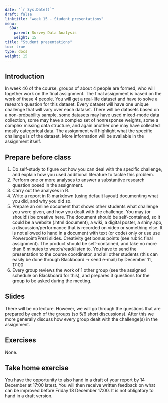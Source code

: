 ```yaml
---
date: "`r Sys.Date()`"
draft: false
linktitle: "week 15 - Student presentations"
menu:
  SDA:
    parent: Survey Data Analysis
    weight: 15
title: "Student presentations"
toc: true
type: docs
weight: 15
---
```


## Introduction

In week 46 of the course, groups of about 4 people are formed, who will together work on the final assignment. The final assignment is based on the work of these 4 people. You will get a real-life dataset and have to solve a research question for this dataset. Every dataset will have one unique challenge that will vary over each dataset. There will be datasets based on a non-probability sample, some datasets may have used mixed-mode data collection, some may have a complex set of nonresponse weights, some a complex missing data structure, and again another one may have collected mostly categorical data. The assignment will highlight what the specific challenge is of the dataset. More information will be available in the assignment itself.

##  Prepare before class

1. Do self-study to figure out how you can deal with the specific challenge, and explain how you used additional literature to tackle this problem.
2. Perform one or more analyses to answer a substantive research question posed in the assignment.
3. Carry out the analyses in R.
4. Write a report in R-markdown (using default layout) documenting what you did, and why you did so.
5. Prepare an online document that shows other students what challenge you were given, and how you dealt with the challenge. You may (or should!) be creative here. The document should be self-contained, so it could be a website (.html document), a wiki, a digital poster, a shiny app, a discussion/performance that is recorded on video or something else. It is not allowed to hand in a document with text (or code) only or use use Powerpoint/Prezi slides. Creativity get bonus points (see rubric final assignment). The product should be self-contained, and take no more than 6 minutes to watch/read/listen to. You have to send the presentation to the course coordinator, and all other students (this can easily be done through Blackboard -> send e-mail) by December 11, 17:00
6. Every group reviews the work of 1 other group (see the assigned schedule on Blackboard for this), and prepares 3 questions for the group to be asked during the meeting.

## Slides

There will be no lecture. However, we will go through the questions that are prepared by each of the groups (so 5/6 short discussions). After this we more generally discuss how every group dealt with the challenge(s) in the assignment.

## Exercises

None.

## Take home exercise

You have the opportunity to also hand in a draft of your report by 14 December at 17:00 latest. You will then receive written feedback on what can be improved before Friday 18 December 17:00. It is not obligatory to hand in a draft version.


